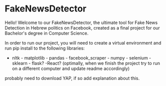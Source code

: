 # FakeNewsDetector

Hello! Welcome to our FakeNewsDetector, the ultimate tool for Fake News Detection in Hebrew politics on Facebook,
created as a final project for our Bachelor's degree in Computer Science.

In order to run our project, you will need to create a virtual environment and run pip install to the following libraries:
- nltk      - matplotlib      - pandas      - facebook_scraper      - numpy       - selenium      - sklearn     - flask?     -React?
(optimally, when we finish the project try to run on a different computer and update readme accordingly)

probably need to download YAP, if so add explanation about this.


